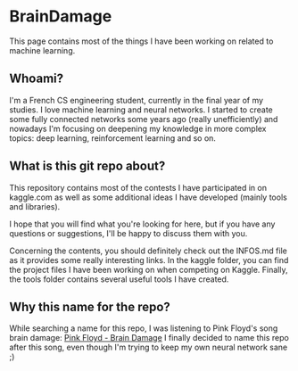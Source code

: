 # BrainDamage
This page contains most of the things I have been working on related to machine learning.

## Whoami?
I'm a French CS engineering student, currently in the final year of my studies.
I love machine learning and neural networks. I started to create some fully connected networks some years ago (really unefficiently) and nowadays I'm focusing on deepening my knowledge in more complex topics: deep learning, reinforcement learning and so on.

## What is this git repo about?
This repository contains most of the contests I have participated in on kaggle.com as well as some additional ideas I have developed (mainly tools and libraries).

I hope that you will find what you're looking for here, but if you have any questions
or suggestions, I'll be happy to discuss them with you.

Concerning the contents, you should definitely check out the INFOS.md file as it provides some really interesting links. In the kaggle folder, you can find the project files I have been
working on when competing on Kaggle. Finally, the tools folder contains several useful
tools I have created.

## Why this name for the repo?
While searching a name for this repo, I was listening to Pink Floyd's song brain damage:
[Pink Floyd - Brain Damage](https://open.spotify.com/track/1gNBKwi3t2K5HxbRp5Vose)
I finally decided to name this repo after this song, even though I'm trying to keep my own neural network sane ;)

